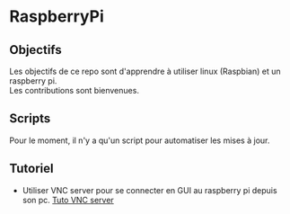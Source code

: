 # RaspberryPi

## Objectifs
Les objectifs de ce repo sont d'apprendre à utiliser linux (Raspbian) et un raspberry pi.  
Les contributions sont bienvenues.

## Scripts
Pour le moment, il n'y a qu'un script pour automatiser les mises à jour.

## Tutoriel
* Utiliser VNC server pour se connecter en GUI au raspberry pi depuis son pc.
[Tuto VNC server](https://github.com/caimath/RaspberryPi/blob/main/Tuto/VNC/VNC.md)
